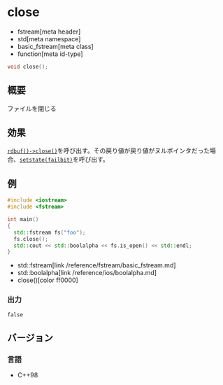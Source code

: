 # close
* fstream[meta header]
* std[meta namespace]
* basic_fstream[meta class]
* function[meta id-type]

```cpp
void close();
```

## 概要

ファイルを閉じる

## 効果

[`rdbuf()->close()`](/reference/fstream/basic_filebuf/close.md)を呼び出す。その戻り値が戻り値がヌルポインタだった場合、[`setstate(failbit)`](/reference/ios/basic_ios/setstate.md)を呼び出す。

## 例

```cpp example
#include <iostream>
#include <fstream>

int main()
{
  std::fstream fs("foo");
  fs.close();
  std::cout << std::boolalpha << fs.is_open() << std::endl;
}
```
* std::fstream[link /reference/fstream/basic_fstream.md]
* std::boolalpha[link /reference/ios/boolalpha.md]
* close()[color ff0000]

### 出力

```
false
```

## バージョン
### 言語
- C++98
